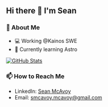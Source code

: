## Hi there 👋 I'm Sean

### 🔭 About Me
- 💻 Working @Kainos SWE
- 🌱 Currently learning Astro

<!--
### 🛠️ Technologies & Tools
![Python](https://img.shields.io/badge/-Python-3776AB?logo=python&logoColor=white)
![Raspberry Pi](https://img.shields.io/badge/-Raspberry%20Pi-C51A4A?logo=raspberry-pi)
![IoT](https://img.shields.io/badge/-IoT-FF6F00?logo=arduino)

### 📊 GitHub Stats
[![GitHub Stats](https://github-readme-stats.vercel.app/api?username=SeanMcAvoy&show_icons=true&theme=radical&count_private=true)](https://github.com/SeanMcAvoy)
-->
[![GitHub Stats](https://github-readme-stats.vercel.app/api?username=SeanMcAvoy&show_icons=true&theme=radical&include_all_commits=true)](https://github.com/SeanMcAvoy)

### 📫 How to Reach Me
- LinkedIn: [Sean McAvoy](https://www.linkedin.com/in/sean-mcavoy-8911721b8/)
- Email: smcavoy.mcavoy@gmail.com

<!--
**SeanMcAvoy/SeanMcAvoy** is a ✨ _special_ ✨ repository because its `README.md` (this file) appears on your GitHub profile.

Here are some ideas to get you started:

- 🔭 I’m currently working on ...
- 🌱 I’m currently learning ...
- 👯 I’m looking to collaborate on ...
- 🤔 I’m looking for help with ...
- 💬 Ask me about ...
- 📫 How to reach me: ...
- 😄 Pronouns: ...
- ⚡ Fun fact: ...
-->
